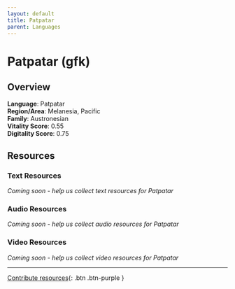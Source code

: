 ```yaml
---
layout: default
title: Patpatar
parent: Languages
---
```


# Patpatar (gfk)

## Overview

**Language**: Patpatar  
**Region/Area**: Melanesia, Pacific  
**Family**: Austronesian  
**Vitality Score**: 0.55  
**Digitality Score**: 0.75  

## Resources

### Text Resources
*Coming soon - help us collect text resources for Patpatar*

### Audio Resources
*Coming soon - help us collect audio resources for Patpatar*

### Video Resources
*Coming soon - help us collect video resources for Patpatar*

---

[Contribute resources](https://fairtrain.github.io/){: .btn .btn-purple }
